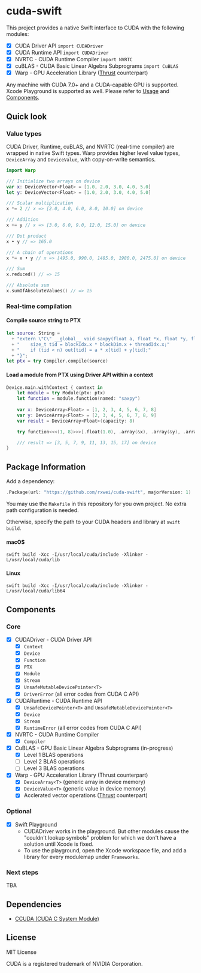 # cuda-swift

This project provides a native Swift interface to CUDA with the following
modules:

- [x] CUDA Driver API `import CUDADriver`
- [x] CUDA Runtime API `import CUDADriver`
- [x] NVRTC - CUDA Runtime Compiler `import NVRTC`
- [x] cuBLAS - CUDA Basic Linear Algebra Subprograms `import CuBLAS`
- [x] Warp - GPU Acceleration Library ([Thrust](https://github.com/thrust/thrust) counterpart)

Any machine with CUDA 7.0+ and a CUDA-capable GPU is supported. Xcode Playground
is supported as well. Please refer to [Usage](#Usage)
and [Components](#Components).

## Quick look

### Value types

CUDA Driver, Runtime, cuBLAS, and NVRTC (real-time compiler) are wrapped in
native Swift types. Warp provides higher level value types, `DeviceArray` and
`DeviceValue`, with copy-on-write semantics.

```swift
import Warp

/// Initialize two arrays on device
var x: DeviceVector<Float> = [1.0, 2.0, 3.0, 4.0, 5.0]
let y: DeviceVector<Float> = [1.0, 2.0, 3.0, 4.0, 5.0]

/// Scalar multiplication
x *= 2 // x => [2.0, 4.0, 6.0, 8.0, 10.0] on device

/// Addition
x += y // x => [3.0, 6.0, 9.0, 12.0, 15.0] on device

/// Dot product
x • y // => 165.0

/// A chain of operations
x *= x • y // x => [495.0, 990.0, 1485.0, 1980.0, 2475.0] on device

/// Sum
x.reduced() // => 15

/// Absolute sum
x.sumOfAbsoluteValues() // => 15
```

### Real-time compilation

#### Compile source string to PTX
```swift
let source: String =
  + "extern \"C\" __global__ void saxpy(float a, float *x, float *y, float *out, int n) {"
  + "    size_t tid = blockIdx.x * blockDim.x + threadIdx.x;"
  + "    if (tid < n) out[tid] = a * x[tid] + y[tid];"
  + "}";
let ptx = try Compiler.compile(source)
```

#### Load a module from PTX using Driver API within a context
```swift
Device.main.withContext { context in
    let module = try Module(ptx: ptx)
    let function = module.function(named: "saxpy")
    
    var x: DeviceArray<Float> = [1, 2, 3, 4, 5, 6, 7, 8]
    var y: DeviceArray<Float> = [2, 3, 4, 5, 6, 7, 8, 9]
    var result = DeviceArray<Float>(capacity: 8)

    try function<<<(1, 8)>>>[.float(1.0), .array(&x), .array(&y), .array(&result), .int(8)]

    /// result => [3, 5, 7, 9, 11, 13, 15, 17] on device
}
```

## Package Information

Add a dependency:

```swift
.Package(url: "https://github.com/rxwei/cuda-swift", majorVersion: 1)
```

You may use the `Makefile` in this repository for you own project. No extra path
configuration is needed.

Otherwise, specify the path to your CUDA headers and library at `swift build`.

#### macOS
```
swift build -Xcc -I/usr/local/cuda/include -Xlinker -L/usr/local/cuda/lib
```

#### Linux
```
swift build -Xcc -I/usr/local/cuda/include -Xlinker -L/usr/local/cuda/lib64
```

## Components

### Core

- [x] CUDADriver - CUDA Driver API
    - [x] `Context`
    - [x] `Device`
    - [x] `Function`
    - [x] `PTX`
    - [x] `Module`
    - [x] `Stream`
    - [x] `UnsafeMutableDevicePointer<T>`
    - [x] `DriverError` (all error codes from CUDA C API)
- [x] CUDARuntime - CUDA Runtime API
    - [x] `UnsafeDevicePointer<T>` and `UnsafeMutableDevicePointer<T>`
    - [x] `Device`
    - [x] `Stream`
    - [x] `RuntimeError` (all error codes from CUDA C API)
- [x] NVRTC - CUDA Runtime Compiler
    - [x] `Compiler`
- [x] CuBLAS - GPU Basic Linear Algebra Subprograms (in-progress)
    - [x] Level 1 BLAS operations
    - [ ] Level 2 BLAS operations
    - [ ] Level 3 BLAS operations
- [x] Warp - GPU Acceleration Library (Thrust counterpart)
    - [x] `DeviceArray<T>` (generic array in device memory)
    - [x] `DeviceValue<T>` (generic value in device memory)
    - [x] Acclerated vector operations ([Thrust](https://github.com/thrust/thrust) counterpart)

### Optional

- [x] Swift Playground
  - CUDADriver works in the playground. But other modules cause the "couldn't lookup
    symbols" problem for which we don't have a solution until Xcode is fixed.
  - To use the playground, open the Xcode workspace file, and add a library for
    every modulemap under `Frameworks`.

### Next steps

TBA

## Dependencies

- [CCUDA (CUDA C System Module)](https://github.com/rxwei/CCUDA)

## License

MIT License

CUDA is a registered trademark of NVIDIA Corporation.
